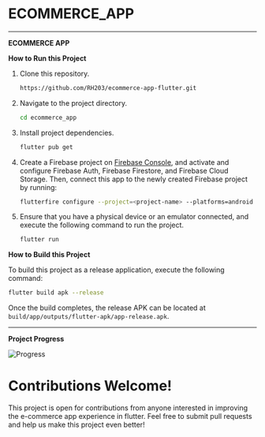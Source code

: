 # ECOMMERCE_APP

---

**ECOMMERCE APP**

**How to Run this Project**

1. Clone this repository.

   ```bash
   https://github.com/RH203/ecommerce-app-flutter.git
   ```

2. Navigate to the project directory.

   ```bash
   cd ecommerce_app
   ```

3. Install project dependencies.

   ```bash
   flutter pub get
   ```

4. Create a Firebase project on [Firebase Console](https://console.firebase.google.com), and activate and configure Firebase Auth, Firebase Firestore, and Firebase Cloud Storage. Then, connect this app to the newly created Firebase project by running:

   ```bash
   flutterfire configure --project=<project-name> --platforms=android
   ```

5. Ensure that you have a physical device or an emulator connected, and execute the following command to run the project.

   ```bash
   flutter run
   ```

**How to Build this Project**

To build this project as a release application, execute the following command:

```bash
flutter build apk --release
```

Once the build completes, the release APK can be located at `build/app/outputs/flutter-apk/app-release.apk`.

---

**Project Progress**

![Progress]( https://progress-bar.dev/20/?title=Progress)
# Contributions Welcome!

This project is open for contributions from anyone interested in improving the e-commerce app experience in flutter. Feel free to submit pull requests and help us make this project even better!

#
